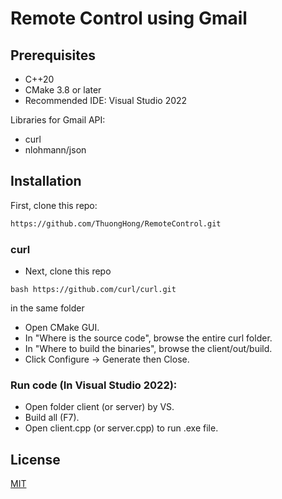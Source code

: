 # Remote Control using Gmail

## Prerequisites
* C++20
* CMake 3.8 or later
* Recommended IDE: Visual Studio 2022

Libraries for Gmail API:
* curl
* nlohmann/json

## Installation
First, clone this repo:
```bash 
https://github.com/ThuongHong/RemoteControl.git
```
### curl

* Next, clone this repo 
```
bash https://github.com/curl/curl.git 
``` 
in the same folder

* Open CMake GUI.
* In "Where is the source code", browse the entire curl folder.
* In "Where to build the binaries", browse the client/out/build.
* Click Configure -> Generate then Close.

### Run code (In Visual Studio 2022):
* Open folder client (or server) by VS.
* Build all (F7).
* Open client.cpp (or server.cpp) to run .exe file.


## License

[MIT](https://choosealicense.com/licenses/mit/)
